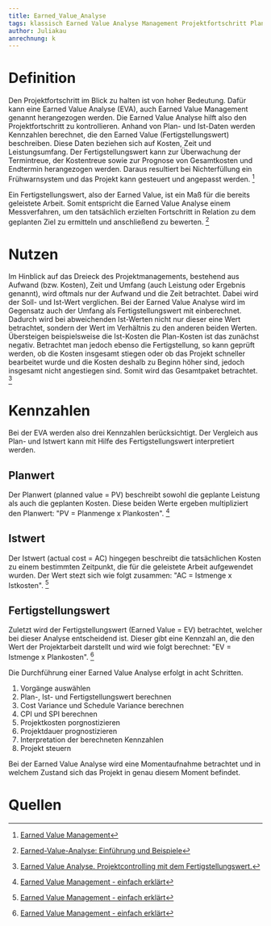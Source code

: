 ```yaml
---
title: Earned_Value_Analyse
tags: klassisch Earned Value Analyse Management Projektfortschritt Plan-Daten Ist-Daten Fertigstellungswert
author: Juliakau
anrechnung: k
---
```


# Definition

Den Projektfortschritt im Blick zu halten ist von hoher Bedeutung. 
Dafür kann eine Earned Value Analyse (EVA), auch Earned Value Management genannt herangezogen werden.
Die Earned Value Analyse hilft also den Projektfortschritt zu kontrollieren.
Anhand von Plan- und Ist-Daten werden Kennzahlen berechnet, die den Earned Value (Fertigstellungswert) beschreiben. 
Diese Daten beziehen sich auf Kosten, Zeit und Leistungsumfang.
Der Fertigstellungswert kann zur Überwachung der Termintreue, der Kostentreue sowie zur Prognose von Gesamtkosten und Endtermin herangezogen werden. 
Daraus resultiert bei Nichterfüllung ein Frühwarnsystem und das Projekt kann gesteuert und angepasst werden. [^1]

Ein Fertigstellungswert, also der Earned Value, ist ein Maß für die bereits geleistete Arbeit. 
Somit entspricht die Earned Value Analyse einem Messverfahren, um den tatsächlich erzielten Fortschritt in Relation zu dem geplanten Ziel zu ermitteln und anschließend zu bewerten. [^2]

# Nutzen
Im Hinblick auf das Dreieck des Projektmanagements, bestehend aus Aufwand (bzw. Kosten), Zeit und Umfang (auch Leistung oder Ergebnis genannt), wird oftmals nur der Aufwand und die Zeit betrachtet. 
Dabei wird der Soll- und Ist-Wert verglichen. 
Bei der Earned Value Analyse wird im Gegensatz auch der Umfang als Fertigstellungswert mit einberechnet. 
Dadurch wird bei abweichenden Ist-Werten nicht nur dieser eine Wert betrachtet, sondern der Wert im Verhältnis zu den anderen beiden Werten. 
Übersteigen beispielsweise die Ist-Kosten die Plan-Kosten ist das zunächst negativ. 
Betrachtet man jedoch ebenso die Fertigstellung, so kann geprüft werden, ob die Kosten insgesamt stiegen oder ob das Projekt schneller bearbeitet wurde und die Kosten deshalb zu Beginn höher sind, jedoch insgesamt nicht angestiegen sind. Somit wird das Gesamtpaket betrachtet. [^3]


# Kennzahlen
Bei der EVA werden also drei Kennzahlen berücksichtigt.
Der Vergleich aus Plan- und Istwert kann mit Hilfe des Fertigstellungswert interpretiert werden.

## Planwert
Der Planwert (planned value = PV) beschreibt sowohl die geplante Leistung als auch die geplanten Kosten.
Diese beiden Werte ergeben multipliziert den Planwert: "PV = Planmenge x Plankosten". [^4]

## Istwert
Der Istwert (actual cost = AC) hingegen beschreibt die tatsächlichen Kosten zu einem bestimmten Zeitpunkt, die für die geleistete Arbeit aufgewendet wurden.
Der Wert stezt sich wie folgt zusammen: "AC = Istmenge x Istkosten". [^4]

## Fertigstellungswert
Zuletzt wird der Fertigstellungswert (Earned Value = EV) betrachtet, welcher bei dieser Analyse entscheidend ist. 
Dieser gibt eine Kennzahl an, die den Wert der Projektarbeit darstellt und wird wie folgt berechnet: 
"EV = Istmenge x Plankosten". [^4]



Die Durchführung einer Earned Value Analyse erfolgt in acht Schritten.
1. Vorgänge auswählen
2. Plan-, Ist- und Fertigstellungswert berechnen
3. Cost Variance und Schedule Variance berechnen
4. CPI und SPI berechnen
5. Projektkosten porgnostizieren
6. Projektdauer prognostizieren
7. Interpretation der berechneten Kennzahlen
8. Projekt steuern 

Bei der Earned Value Analyse wird eine Momentaufnahme betrachtet und in welchem Zustand sich das Projekt in genau diesem Moment befindet. 



# Quellen

[^1]: [Earned Value Management](https://www.projektmagazin.de/methoden/earned-value-management)
[^2]: [Earned-Value-Analyse: Einführung und Beispiele](https://www.econstor.eu/handle/10419/214916) 
[^3]: [Earned Value Analyse. Projektcontrolling mit dem Fertigstellungswert.](https://www.microtool.de/wissen-online/was-ist-die-earned-value-analyse/)
[^4]: [Earned Value Management - einfach erklärt](https://www.kayenta.de/training-seminar/artikel/earned-value-management-einfach-erklaert.html)
